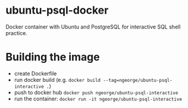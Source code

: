 # ubuntu-psql-docker
Docker container with Ubuntu and PostgreSQL for interactive SQL shell practice.

# Building the image

- create Dockerfile
- run docker build (e.g. `docker build --tag=ngeorge/ubuntu-psql-interactive .`)
- push to docker hub `docker push ngeorge/ubuntu-psql-interactive`
- run the container: `docker run -it ngeorge/ubuntu-psql-interactive`
